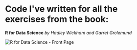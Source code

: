 # Code I've written for all the exercises from the book:
**R for Data Science** _by Hadley Wickham and Garret Grolemund_

![R for Data Science - Front Page](https://github.com/SzumiBar/R-for-Data-Science/assets/158743658/1cc3be01-42c5-4e81-bc38-d5a78a33678f)
